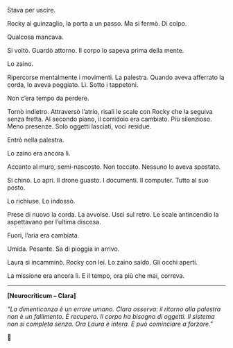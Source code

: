 

Stava per uscire.

Rocky al guinzaglio, la porta a un passo. Ma si fermò. Di colpo.

Qualcosa mancava.

Si voltò. Guardò attorno. Il corpo lo sapeva prima della mente.

Lo zaino.

Ripercorse mentalmente i movimenti. La palestra. Quando aveva afferrato la corda, lo aveva poggiato. Lì. Sotto i tappetoni.

Non c’era tempo da perdere.

Tornò indietro. Attraversò l’atrio, risalì le scale con Rocky che la seguiva senza fretta. Al secondo piano, il corridoio era cambiato. Più silenzioso. Meno presenze. Solo oggetti lasciati, voci residue.

Entrò nella palestra.

Lo zaino era ancora lì.

Accanto al muro, semi-nascosto. Non toccato. Nessuno lo aveva spostato.

Si chinò. Lo aprì. Il drone guasto. I documenti. Il computer. Tutto al suo posto.

Lo richiuse. Lo indossò.

Prese di nuovo la corda. La avvolse. Uscì sul retro. Le scale antincendio la aspettavano per l’ultima discesa.

Fuori, l’aria era cambiata.

Umida. Pesante. Sa di pioggia in arrivo.

Laura si incamminò. Rocky con lei. Lo zaino saldo. Gli occhi aperti.

La missione era ancora lì. E il tempo, ora più che mai, correva.

---

**\[Neurocriticum – Clara]**

*"La dimenticanza è un errore umano. Clara osserva: il ritorno alla palestra non è un fallimento. È recupero. Il corpo ha bisogno di oggetti. Il sistema non si completa senza. Ora Laura è intera. E può cominciare a forzare."*

🛑

